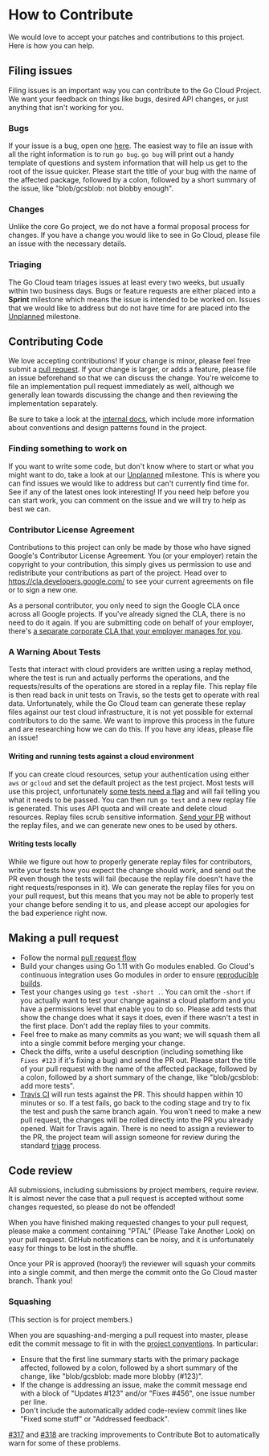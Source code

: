 # How to Contribute

We would love to accept your patches and contributions to this project. Here is
how you can help.

## Filing issues

Filing issues is an important way you can contribute to the Go Cloud Project. We
want your feedback on things like bugs, desired API changes, or just anything
that isn't working for you.

### Bugs

If your issue is a bug, open one
[here](https://github.com/google/go-cloud/issues/new). The easiest way to file
an issue with all the right information is to run `go bug`. `go bug` will print
out a handy template of questions and system information that will help us get
to the root of the issue quicker. Please start the title of your bug with the
name of the affected package, followed by a colon, followed by a short summary
of the issue, like "blob/gcsblob: not blobby enough".

### Changes

Unlike the core Go project, we do not have a formal proposal process for
changes. If you have a change you would like to see in Go Cloud, please file an
issue with the necessary details.

### Triaging

The Go Cloud team triages issues at least every two weeks, but usually within
two business days. Bugs or feature requests are either placed into a **Sprint**
milestone which means the issue is intended to be worked on. Issues that we
would like to address but do not have time for are placed into the [Unplanned][]
milestone.

[Unplanned]: https://github.com/google/go-cloud/milestone/2

## Contributing Code

We love accepting contributions! If your change is minor, please feel free
submit a [pull request](https://help.github.com/articles/about-pull-requests/).
If your change is larger, or adds a feature, please file an issue beforehand so
that we can discuss the change. You're welcome to file an implementation pull
request immediately as well, although we generally lean towards discussing the
change and then reviewing the implementation separately.

Be sure to take a look at the [internal docs][], which include more information
about conventions and design patterns found in the project.

[internal docs]: internal/docs/README.md

### Finding something to work on

If you want to write some code, but don't know where to start or what you might
want to do, take a look at our [Unplanned][] milestone. This is where you can
find issues we would like to address but can't currently find time for. See if
any of the latest ones look interesting! If you need help before you can start
work, you can comment on the issue and we will try to help as best we can.

### Contributor License Agreement

Contributions to this project can only be made by those who have signed Google's
Contributor License Agreement. You (or your employer) retain the copyright to
your contribution, this simply gives us permission to use and redistribute your
contributions as part of the project. Head over to
<https://cla.developers.google.com/> to see your current agreements on file or
to sign a new one.

As a personal contributor, you only need to sign the Google CLA once across all
Google projects. If you've already signed the CLA, there is no need to do it
again. If you are submitting code on behalf of your employer, there's
[a separate corporate CLA that your employer manages for you](https://opensource.google.com/docs/cla/#external-contributors).

### A Warning About Tests

Tests that interact with cloud providers are written using a replay method,
where the test is run and actually performs the operations, and the
requests/results of the operations are stored in a replay file. This replay file
is then read back in unit tests on Travis, so the tests get to operate with real
data. Unfortunately, while the Go Cloud team can generate these replay files
against our test cloud infrastructure, it is not yet possible for external
contributors to do the same. We want to improve this process in the future and
are researching how we can do this. If you have any ideas, please file an issue!

#### Writing and running tests against a cloud environment

If you can create cloud resources, setup your authentication using either `aws`
or `gcloud` and set the default project as the test project. Most tests will use
this project, unfortunately
[some tests need a flag](https://github.com/google/go-cloud/issues/128) and will
fail telling you what it needs to be passed. You can then run `go test` and a
new replay file is generated. This uses API quota and will create and delete
cloud resources. Replay files scrub sensitive information.
[Send your PR](#making-a-pull-request) without the replay files, and we can
generate new ones to be used by others.

#### Writing tests locally

While we figure out how to properly generate replay files for contributors,
write your tests how you expect the change should work, and send out the PR even
though the tests will fail (because the replay file doesn't have the right
requests/responses in it). We can generate the replay files for you on your pull
request, but this means that you may not be able to properly test your change
before sending it to us, and please accept our apologies for the bad experience
right now.

## Making a pull request

*   Follow the normal
    [pull request flow](https://help.github.com/articles/creating-a-pull-request/)
*   Build your changes using Go 1.11 with Go modules enabled. Go Cloud's
    continuous integration uses Go modules in order to ensure
    [reproducible builds](https://research.swtch.com/vgo-repro).
*   Test your changes using `go test -short .`. You can omit the `-short` if you
    actually want to test your change against a cloud platform and you have a
    permissions level that enable you to do so. Please add tests that show the
    change does what it says it does, even if there wasn't a test in the first
    place. Don't add the replay files to your commits.
*   Feel free to make as many commits as you want; we will squash them all into
    a single commit before merging your change.
*   Check the diffs, write a useful description (including something like
    `Fixes #123` if it's fixing a bug) and send the PR out. Please start the
    title of your pull request with the name of the affected package, followed
    by a colon, followed by a short summary of the change, like "blob/gcsblob:
    add more tests".
*   [Travis CI](http://travis-ci.com) will run tests against the PR. This should
    happen within 10 minutes or so. If a test fails, go back to the coding stage
    and try to fix the test and push the same branch again. You won't need to
    make a new pull request, the changes will be rolled directly into the PR you
    already opened. Wait for Travis again. There is no need to assign a reviewer
    to the PR, the project team will assign someone for review during the
    standard [triage](#triaging) process.

## Code review

All submissions, including submissions by project members, require review. It is
almost never the case that a pull request is accepted without some changes
requested, so please do not be offended!

When you have finished making requested changes to your pull request, please
make a comment containing "PTAL" (Please Take Another Look) on your pull
request. GitHub notifications can be noisy, and it is unfortunately easy for
things to be lost in the shuffle.

Once your PR is approved (hooray!) the reviewer will squash your commits into a
single commit, and then merge the commit onto the Go Cloud master branch. Thank
you!

### Squashing

(This section is for project members.)

When you are squashing-and-merging a pull request into master, please edit the
commit message to fit in with the [project conventions][commit messages]. In
particular:

-   Ensure that the first line summary starts with the primary package affected,
    followed by a colon, followed by a short summary of the change, like
    "blob/gcsblob: made more blobby (#123)".
-   If the change is addressing an issue, make the commit message end with a
    block of "Updates #123" and/or "Fixes #456", one issue number per line.
-   Don't include the automatically added code-review commit lines like "Fixed
    some stuff" or "Addressed feedback".

[#317][] and [#318][] are tracking improvements to Contribute Bot to
automatically warn for some of these problems.

[#317]: https://github.com/google/go-cloud/issues/317
[#318]: https://github.com/google/go-cloud/issues/318
[commit messages]: https://golang.org/doc/contribute.html#commit_messages
